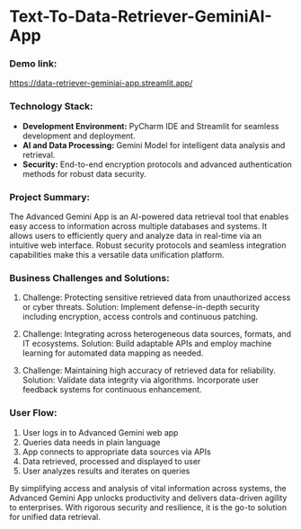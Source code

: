 # Text-To-Data-Retriever-GeminiAI-App

### Demo link:

https://data-retriever-geminiai-app.streamlit.app/

### Technology Stack:

- **Development Environment:** PyCharm IDE and Streamlit for seamless development and deployment.
- **AI and Data Processing:** Gemini Model for intelligent data analysis and retrieval.
- **Security:** End-to-end encryption protocols and advanced authentication methods for robust data security.

### Project Summary:

The Advanced Gemini App is an AI-powered data retrieval tool that enables easy access to information across multiple databases and systems. It allows users to efficiently query and analyze data in real-time via an intuitive web interface. Robust security protocols and seamless integration capabilities make this a versatile data unification platform.

### Business Challenges and Solutions:

1. Challenge: Protecting sensitive retrieved data from unauthorized access or cyber threats.
   Solution: Implement defense-in-depth security including encryption, access controls and continuous patching.

2. Challenge: Integrating across heterogeneous data sources, formats, and IT ecosystems.
   Solution: Build adaptable APIs and employ machine learning for automated data mapping as needed.

3. Challenge: Maintaining high accuracy of retrieved data for reliability.
   Solution: Validate data integrity via algorithms. Incorporate user feedback systems for continuous enhancement.

### User Flow:

1. User logs in to Advanced Gemini web app
2. Queries data needs in plain language
3. App connects to appropriate data sources via APIs
4. Data retrieved, processed and displayed to user
5. User analyzes results and iterates on queries

By simplifying access and analysis of vital information across systems, the Advanced Gemini App unlocks productivity and delivers data-driven agility to enterprises. With rigorous security and resilience, it is the go-to solution for unified data retrieval.
